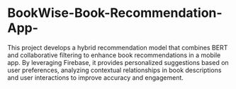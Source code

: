 # BookWise-Book-Recommendation-App-
This project develops a hybrid recommendation model that combines BERT and collaborative filtering to enhance book recommendations in a mobile app. By leveraging Firebase, it provides personalized suggestions based on user preferences, analyzing contextual relationships in book descriptions and user interactions to improve accuracy and engagement.
